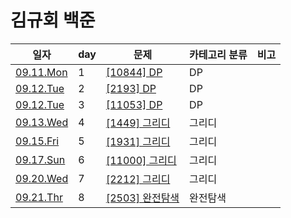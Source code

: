 # 김규회 백준

일자 | day | 문제 | 카테고리 분류 | 비고
--- | --- | --- | --------- | ---
[09.11.Mon](./2023.09.11) | 1 | [[10844] DP](./2023.09.11/10844.py) | DP
[09.12.Tue](./2023.09.12) | 2 | [[2193] DP](./2023.09.12/2193.py) | DP
[09.12.Tue](./2023.09.12) | 3 | [[11053] DP](./2023.09.12/11053.py) | DP
[09.13.Wed](./2023.09.13) | 4 | [[1449] 그리디](./2023.09.13/1449.py) | 그리디
[09.15.Fri](./2023.09.15) | 5 | [[1931] 그리디](./2023.09.15/1931.py) | 그리디
[09.17.Sun](./2023.09.17) | 6 | [[11000] 그리디](./2023.09.17/11000.py) | 그리디
[09.20.Wed](./2023.09.20) | 7 | [[2212] 그리디](./2023.09.20/2212.py) | 그리디
[09.21.Thr](./2023.09.21) | 8 | [[2503] 완전탐색](./2023.09.21/2503.py) | 완전탐색
